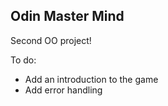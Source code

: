 ## Odin Master Mind

Second OO project!

To do:

- Add an introduction to the game
- Add error handling